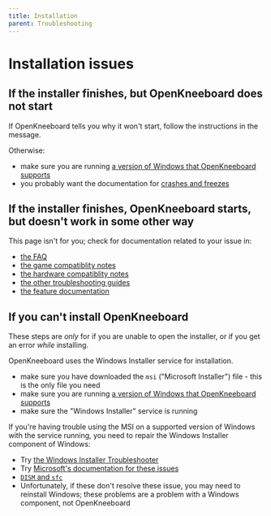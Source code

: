 ```yaml
---
title: Installation
parent: Troubleshooting
---
```


# Installation issues

## If the installer finishes, but OpenKneeboard does not start

If OpenKneeboard tells you why it won't start, follow the instructions in the message.

Otherwise:
- make sure you are running [a version of Windows that OpenKneeboard supports](../compatibility/index.md)
- you probably want the documentation for [crashes and freezes](crashes-and-freezes.md)

## If the installer finishes, OpenKneeboard starts, but doesn't work in some other way

This page isn't for you; check for documentation related to your issue in:
- [the FAQ](../faq/index.md)
- [the game compatiblity notes](../compatibility/games.md)
- [the hardware compatiblity notes](../compatibility/hardware.md)
- [the other troubleshooting guides](../troubleshooting/index.md)
- [the feature documentation](../features/index.md)

## If you can't install OpenKneeboard

These steps are *only* for if you are unable to open the installer, or if you get an error *while* installing.

OpenKneeboard uses the Windows Installer service for installation.

- make sure you have downloaded the `msi` ("Microsoft Installer") file - this is the only file you need
- make sure you are running [a version of Windows that OpenKneeboard supports](../compatibility/index.md)
- make sure the "Windows Installer" service is running

If you're having trouble using the MSI on a supported version of Windows with the service running, you need to repair the Windows Installer component of Windows:

- Try [the Windows Installer Troubleshooter](https://support.microsoft.com/en-us/topic/fix-problems-that-block-programs-from-being-installed-or-removed-cca7d1b6-65a9-3d98-426b-e9f927e1eb4d)
- Try [Microsoft's documentation for these issues](https://support.microsoft.com/en-us/topic/how-to-troubleshoot-windows-installer-errors-dc2f66aa-2ae2-1e61-6104-b8166628fbde)
- [`DISM` and `sfc`](https://support.microsoft.com/en-us/topic/use-the-system-file-checker-tool-to-repair-missing-or-corrupted-system-files-79aa86cb-ca52-166a-92a3-966e85d4094e)
- Unfortunately, if these don't resolve these issue, you may need to reinstall Windows; these problems are a problem with a Windows component, not OpenKneeboard